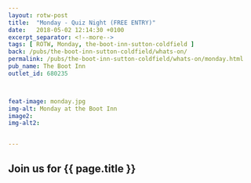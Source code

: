```yaml
---
layout: rotw-post
title:  "Monday - Quiz Night (FREE ENTRY)"
date:   2018-05-02 12:14:30 +0100
excerpt_separator: <!--more-->
tags: [ ROTW, Monday, the-boot-inn-sutton-coldfield ]
back: /pubs/the-boot-inn-sutton-coldfield/whats-on/
permalink: /pubs/the-boot-inn-sutton-coldfield/whats-on/monday.html
pub_name: The Boot Inn
outlet_id: 680235



feat-image: monday.jpg
img-alt: Monday at the Boot Inn
image2:
img-alt2:


---
```


<h2>Join us for {{ page.title }}</h2>




